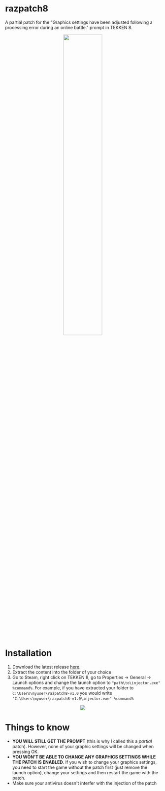 # razpatch8

A partial patch for the "Graphics settings have been adjusted following a processing error during an online battle." prompt in TEKKEN 8.

<div align="center">
  <img src="https://github.com/user-attachments/assets/d62c75f4-3558-44cc-bfdd-1cf5b091c82d" width="50%" />
</div>

# Installation

1. Download the latest release [here](https://github.com/razn-v/razpatch8/releases/download/v1.0/razpatch8-v1.0.zip).
2. Extract the content into the folder of your choice
3. Go to Steam, right click on TEKKEN 8, go to Properties -> General -> Launch options and change the launch option to `"path\to\injector.exe" %command%`. For example, if you have extracted your folder to `C:\Users\myuser\razpatch8-v1.0` you would write `"C:\Users\myuser\razpatch8-v1.0\injector.exe" %command%`

<div align="center">
  <img src="https://github.com/user-attachments/assets/1e451243-6611-4d93-ae76-4ce0f9f8f2dd" />
</div>

# Things to know

- **YOU WILL STILL GET THE PROMPT** (this is why I called this a *partial* patch). However, none of your graphic settings will be changed when pressing OK.
- **YOU WON'T BE ABLE TO CHANGE ANY GRAPHICS SETTINGS WHILE THE PATCH IS ENABLED**. If you wish to change your graphics settings, you need to start the game without the patch first (just remove the launch option), change your settings and then restart the game with the patch.
- Make sure your antivirus doesn't interfer with the injection of the patch
